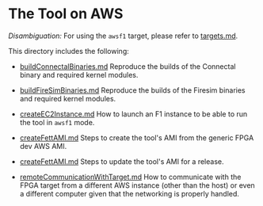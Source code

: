 # The Tool on AWS #

*Disambiguation:* For using the `awsf1` target, please refer to [targets.md](../base/targets.md).

This directory includes the following:

- [buildConnectalBinaries.md](./buildConnectalBinaries.md) Reproduce the builds of the Connectal binary and required kernel modules.

- [buildFireSimBinaries.md](./buildFireSimBinaries.md) Reproduce the builds of the Firesim binaries and required kernel modules.

- [createEC2Instance.md](./createEC2Instance.md) How to launch an F1 instance to be able to run the tool in `awsf1` mode.

- [createFettAMI.md](./createFettAMI.md) Steps to create the tool's AMI from the generic FPGA dev AWS AMI.

- [createFettAMI.md](./createFettAMI.md) Steps to update the tool's AMI for a release.

- [remoteCommunicationWithTarget.md](./remoteCommunicationWithTarget.md) How to communicate with the FPGA target from a different AWS instance (other than the host) or even a different computer given that the networking is properly handled.